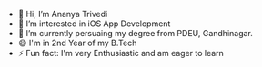 - 👋 Hi, I’m Ananya Trivedi
- 👀 I’m interested in iOS App Development
- 🌱 I’m currently persuaing my degree from PDEU, Gandhinagar.
- 😄 I'm in 2nd Year of my B.Tech
- ⚡ Fun fact: I'm very Enthusiastic and am eager to learn


